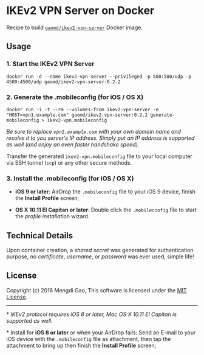 # IKEv2 VPN Server on Docker

Recipe to build [`gaomd/ikev2-vpn-server`](https://registry.hub.docker.com/u/gaomd/ikev2-vpn-server/) Docker image.

## Usage

### 1. Start the IKEv2 VPN Server

    docker run -d --name ikev2-vpn-server --privileged -p 500:500/udp -p 4500:4500/udp gaomd/ikev2-vpn-server:0.2.2

### 2. Generate the .mobileconfig (for iOS / OS X)

    docker run -i -t --rm --volumes-from ikev2-vpn-server -e "HOST=vpn1.example.com" gaomd/ikev2-vpn-server:0.2.2 generate-mobileconfig > ikev2-vpn.mobileconfig

*Be sure to replace `vpn1.example.com` with your own domain name and resolve it to you server's IP address. Simply put an IP address is supported as well (and enjoy an even faster handshake speed).*

Transfer the generated `ikev2-vpn.mobileconfig` file to your local computer via SSH tunnel (`scp`) or any other secure methods.

### 3. Install the .mobileconfig (for iOS / OS X)

- **iOS 9 or later**: AirDrop the `.mobileconfig` file to your iOS 9 device, finish the **Install Profile** screen;

- **OS X 10.11 El Capitan or later**: Double click the `.mobileconfig` file to start the *profile installation* wizard.

## Technical Details

Upon container creation, a *shared secret* was generated for authentication purpose, no *certificate*, *username*, or *password* was ever used, simple life!

## License

Copyright (c) 2016 Mengdi Gao, This software is licensed under the [MIT License](LICENSE).

---

\* *IKEv2 protocol requires iOS 8 or later, Mac OS X 10.11 El Capitan is supported as well.*

\* Install for **iOS 8 or later** or when your AirDrop fails: Send an E-mail to your iOS device with the `.mobileconfig` file as attachment, then tap the attachment to bring up then finish the **Install Profile** screen;
